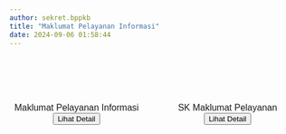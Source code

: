 ```yaml
---
author: sekret.bppkb
title: "Maklumat Pelayanan Informasi"
date: 2024-09-06 01:58:44
---
```

<div style="display: flex; flex-wrap: wrap; gap: 30px; width: 100%; margin-top: 40px;">

  <div style="flex: 1 1 calc(33.333% - 20px); box-sizing: border-box; height: 150px; margin-bottom: 20px; display: flex; flex-direction: column; align-items: center; justify-content: center;" class="border-customGreen bg-customGreen rounded-2xl dark:bg-gray-700 dark:text-white">
      <i class="fas fa-file-alt text-white" style="margin-bottom: 5px; font-size: 40px;"></i>
      <span style="font-size: 12pt; font-family: 'Poppins', sans-serif;" class="text-white">Maklumat Pelayanan Informasi</span>
    <button onclick="openImgModal('/images/qqznanKaBUXO5lU8jMnQ.png')" class="px-2.5 py-1.5 bg-transparent text-white border border-white rounded-xl text-base cursor-pointer transition-colors duration-300 hover:bg-white hover:text-customGreen dark:hover:text-gray-700">Lihat Detail <i class="fas fa-arrow-right ml-1.5"></i></button>
  </div>

  <div style="flex: 1 1 calc(33.333% - 20px); box-sizing: border-box; height: 150px; margin-bottom: 20px; display: flex; flex-direction: column; align-items: center; justify-content: center;" class="border-customGreen bg-customGreen rounded-2xl dark:bg-gray-700 dark:text-white">
      <i class="fas fa-file-pdf text-white" style="margin-bottom: 5px; font-size: 40px;"></i>
      <span style="font-size: 12pt; font-family: 'Poppins', sans-serif;" class="text-white">SK Maklumat Pelayanan</span>
    <button onclick="openPdfModal('https://drive.google.com/file/d/1jbYd3S1FGg673n1tK8SbLt_bU-EzMa2T/preview')" class="px-2.5 py-1.5 bg-transparent text-white border border-white rounded-xl text-base cursor-pointer transition-colors duration-300 hover:bg-white hover:text-customGreen dark:hover:text-gray-700">Lihat Detail <i class="fas fa-arrow-right ml-1.5"></i></button>
  </div>

<style>
@media (max-width: 1024px) { 
  div[style*="display: flex; flex-wrap: wrap;"] > div {
    flex: 1 1 100%; 
    margin-bottom: 20px;
    padding: 20px 0;
    text-align: center;
  }
}

@media (max-width: 768px) { 
  div[style*="display: flex; flex-wrap: wrap;"] {
    flex-direction: column; 
    align-items: center; 
  }

  div[style*="display: flex; flex-wrap: wrap;"] > div {
    flex: none; 
    width: calc(70% - 30px); 
    height: 150px; 
    max-width: calc(70% - 30px);
    margin-bottom: 20px;
    padding: 20px 0;
  }
}
</style>

</div>